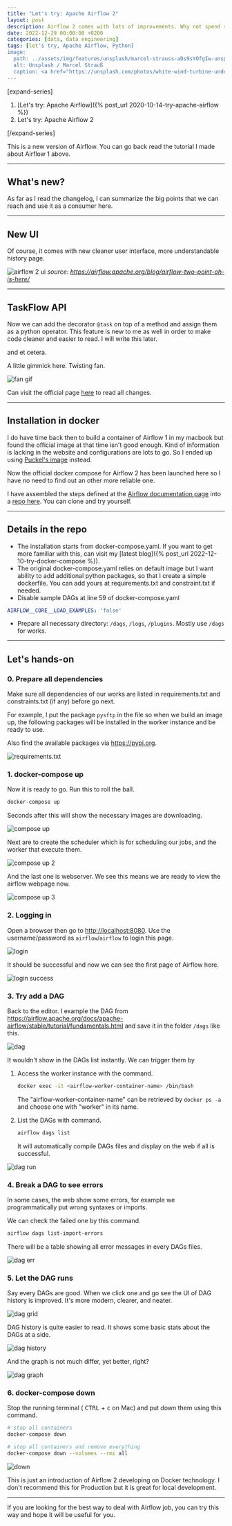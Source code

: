 ```yaml
---
title: "Let's try: Apache Airflow 2"
layout: post
description: Airflow 2 comes with lots of improvements. Why not spend some times to get know this for easier batch job development?
date: 2022-12-29 00:00:00 +0200
categories: [data, data engineering]
tags: [let's try, Apache Airflow, Python]
image:
  path: ../assets/img/features/unsplash/marcel-strauss-aDs9sYOfgIw-unsplash.jpg
  alt: Unsplash / Marcel Strauß
  caption: <a href="https://unsplash.com/photos/white-wind-turbine-under-white-sky-aDs9sYOfgIw">Unsplash / Marcel Strauß</a>
---
```


[expand-series]

1. [Let's try: Apache Airflow]({% post_url 2020-10-14-try-apache-airflow %})
1. Let's try: Apache Airflow 2

[/expand-series]

This is a new version of Airflow. You can go back read the tutorial I made about Airflow 1 above.

---

## What's new?

As far as I read the changelog, I can summarize the big points that we can reach and use it as a consumer here.

---

## New UI

Of course, it comes with new cleaner user interface, more understandable history page.

![airflow 2 ui](https://bluebirzdotnet.s3.ap-southeast-1.amazonaws.com/try-airflow-2/airflow-2.0-ui.gif)
*source: <https://airflow.apache.org/blog/airflow-two-point-oh-is-here/>*

---

## TaskFlow API

Now we can add the decorator `@task` on top of a method and assign them as a python operator. This feature is new to me as well in order to make code cleaner and easier to read. I will write this later.

and et cetera.

A little gimmick here. Twisting fan.

![fan gif](https://bluebirzdotnet.s3.ap-southeast-1.amazonaws.com/try-airflow-2/winding-airflow.gif)

Can visit the official page [here](https://airflow.apache.org/blog/airflow-two-point-oh-is-here/) to read all changes.

---

## Installation in docker

I do have time back then to build a container of Airflow 1 in my macbook but found the official image at that time isn't good enough. Kind of information is lacking in the website and configurations are lots to go. So I ended up using [Puckel's image](https://hub.docker.com/r/puckel/docker-airflow/) instead.

Now the official docker compose for Airflow 2 has been launched here so I have no need to find out an other more reliable one.

I have assembled the steps defined at the [Airflow documentation page](https://airflow.apache.org/docs/apache-airflow/stable/howto/docker-compose/index.html) into a [repo here](https://github.com/bluebirz/airflow-docker). You can clone and try yourself.

---

## Details in the repo

- The installation starts from docker-compose.yaml. If you want to get more familiar with this, can visit my [latest blog]({% post_url 2022-12-10-try-docker-compose %}).
- The original docker-compose.yaml relies on default image but I want ability to add additional  python packages, so that I create a simple dockerfile. You can add yours at requirements.txt and constraint.txt if needed.
- Disable sample DAGs at line 59 of docker-compose.yaml

```yaml
AIRFLOW__CORE__LOAD_EXAMPLES: 'false'
```

- Prepare all necessary directory: `/dags`, `/logs`, `/plugins`. Mostly use `/dags` for works.

---

## Let's hands-on

### 0. Prepare all dependencies

Make sure all dependencies of our works are listed in requirements.txt and constraints.txt (if any) before go next.

For example, I put the package `pysftp` in the file so when we build an image up, the following packages will be installed in the worker instance and be ready to use.

Also find the available packages via <https://pypi.org>.

![requirements.txt](https://bluebirzdotnet.s3.ap-southeast-1.amazonaws.com/try-airflow-2/dep-requirements.png)

### 1. docker-compose up

Now it is ready to go. Run this to roll the ball.

```sh
docker-compose up
```

Seconds after this will show the necessary images are downloading.

![compose up](https://bluebirzdotnet.s3.ap-southeast-1.amazonaws.com/try-airflow-2/compose-up.png)

Next are to create the scheduler which is for scheduling our jobs, and the worker that execute them.

![compose up 2](https://bluebirzdotnet.s3.ap-southeast-1.amazonaws.com/try-airflow-2/airflow-01-worker.png)

And the last one is webserver. We see this means we are ready to view the airflow webpage now.

![compose up 3](https://bluebirzdotnet.s3.ap-southeast-1.amazonaws.com/try-airflow-2/airflow-02-webserver.png)

### 2. Logging in

Open a browser then go to <http://localhost:8080>. Use the username/password as `airflow`/`airflow` to login this page.

![login](https://bluebirzdotnet.s3.ap-southeast-1.amazonaws.com/try-airflow-2/airflow-03-login.png)

It should be successful and now we can see the first page of Airflow here.

![login success](https://bluebirzdotnet.s3.ap-southeast-1.amazonaws.com/try-airflow-2/airflow-04-dags.png)

### 3. Try add a DAG

Back to the editor. I example the DAG from <https://airflow.apache.org/docs/apache-airflow/stable/tutorial/fundamentals.html> and save it in the folder `/dags` like this.

![dag](https://bluebirzdotnet.s3.ap-southeast-1.amazonaws.com/try-airflow-2/airflow-05-daglist.png)

It wouldn't show in the DAGs list instantly. We can trigger them by

1. Access the worker instance with the command.  

      ```sh
      docker exec -it <airflow-worker-container-name> /bin/bash
      ```

      The "airflow-worker-container-name" can be retrieved by `docker ps -a` and choose one with "worker" in its name.

2. List the DAGs with command.  

      ```sh
      airflow dags list
      ```

      It will automatically compile DAGs files and display on the web if all is successful.

![dag run](https://bluebirzdotnet.s3.ap-southeast-1.amazonaws.com/try-airflow-2/airflow-06-dagshow.png)

### 4. Break a DAG to see errors

In some cases, the web show some errors, for example we programmatically put wrong syntaxes or imports.

We can check the failed one by this command.

```sh
airflow dags list-import-errors
```

There will be a table showing all error messages in every DAGs files.

![dag err](https://bluebirzdotnet.s3.ap-southeast-1.amazonaws.com/try-airflow-2/airflow-07-dagerror.png)

### 5. Let the DAG runs

Say every DAGs are good. When we click one and go see the UI of DAG history is improved. It's more modern, clearer, and neater.

![dag grid](https://bluebirzdotnet.s3.ap-southeast-1.amazonaws.com/try-airflow-2/airflow-08-history.png)

DAG history is quite easier to read. It shows some basic stats about the DAGs at a side.

![dag history](https://bluebirzdotnet.s3.ap-southeast-1.amazonaws.com/try-airflow-2/airflow-09-run.png)

And the graph is not much differ, yet better, right?

![dag graph](https://bluebirzdotnet.s3.ap-southeast-1.amazonaws.com/try-airflow-2/airflow-10-graph.png)

### 6. docker-compose down

Stop the running terminal ( <kbd>CTRL</kbd> + <kbd>c</kbd> on Mac) and put down them using this command.

```sh
# stop all containers
docker-compose down

# stop all containers and remove everything
docker-compose down --volumes --rmi all
```

![down](https://bluebirzdotnet.s3.ap-southeast-1.amazonaws.com/try-airflow-2/compose-down.png)

This is just an introduction of Airflow 2 developing on Docker technology. I don't recommend this for Production but it is great for local development.

---

If you are looking for the best way to deal with Airflow job, you can try this way and hope it will be useful for you.

